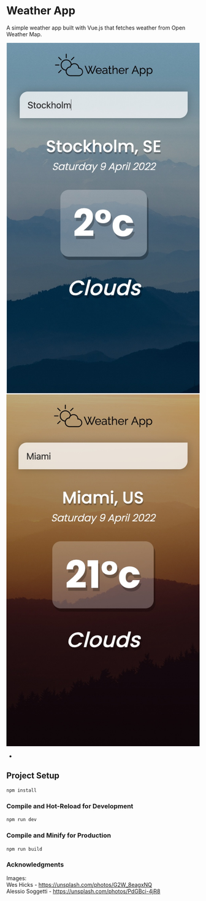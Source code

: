 # Weather App

A simple weather app built with Vue.js that fetches weather from Open Weather Map.

![](src/assets/screenshot-cold.jpg)![](src/assets/screenshot-warm.jpg)

- 
## Project Setup

```sh
npm install
```

### Compile and Hot-Reload for Development

```sh
npm run dev
```

### Compile and Minify for Production

```sh
npm run build
```

### Acknowledgments
Images: <br />
Wes Hicks - https://unsplash.com/photos/G2W_8eagxNQ <br />
Alessio Soggetti - https://unsplash.com/photos/PdGBci-4jR8
